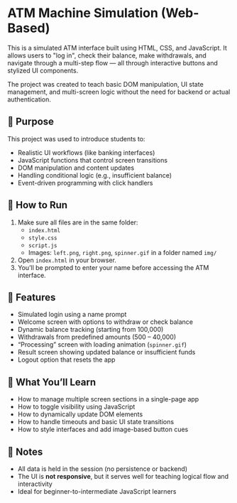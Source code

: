 # ATM Machine Simulation (Web-Based)

This is a simulated ATM interface built using HTML, CSS, and JavaScript. It allows users to "log in", check their balance, make withdrawals, and navigate through a multi-step flow — all through interactive buttons and stylized UI components.

The project was created to teach basic DOM manipulation, UI state management, and multi-screen logic without the need for backend or actual authentication.

## 🎯 Purpose

This project was used to introduce students to:
- Realistic UI workflows (like banking interfaces)
- JavaScript functions that control screen transitions
- DOM manipulation and content updates
- Handling conditional logic (e.g., insufficient balance)
- Event-driven programming with click handlers

## 🧱 How to Run

1. Make sure all files are in the same folder:
   - `index.html`
   - `style.css`
   - `script.js`
   - Images: `left.png`, `right.png`, `spinner.gif` in a folder named `img/`
2. Open `index.html` in your browser.
3. You’ll be prompted to enter your name before accessing the ATM interface.

## 🚀 Features

- Simulated login using a name prompt
- Welcome screen with options to withdraw or check balance
- Dynamic balance tracking (starting from 100,000)
- Withdrawals from predefined amounts (500 – 40,000)
- “Processing” screen with loading animation (`spinner.gif`)
- Result screen showing updated balance or insufficient funds
- Logout option that resets the app

## 🧠 What You’ll Learn

- How to manage multiple screen sections in a single-page app
- How to toggle visibility using JavaScript
- How to dynamically update DOM elements
- How to handle timeouts and basic UI state transitions
- How to style interfaces and add image-based button cues

## 📌 Notes

- All data is held in the session (no persistence or backend)
- The UI is **not responsive**, but it serves well for teaching logical flow and interactivity
- Ideal for beginner-to-intermediate JavaScript learners
